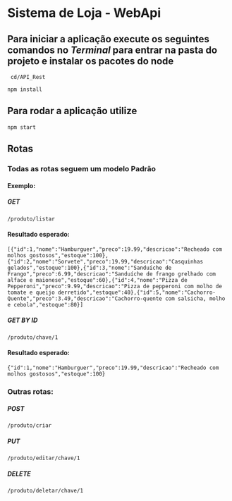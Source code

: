 # Sistema de Loja - WebApi

## Para iniciar a aplicação execute os seguintes comandos no *Terminal* para entrar na pasta do projeto e instalar os pacotes do node

`
cd/API_Rest`

`npm install
`

## Para rodar a aplicação utilize

`
npm start
`

## Rotas

### Todas as rotas seguem um modelo Padrão

#### Exemplo:

##### GET
`/produto/listar `
#### Resultado esperado: 

`[{"id":1,"nome":"Hamburguer","preco":19.99,"descricao":"Recheado com molhos gostosos","estoque":100},{"id":2,"nome":"Sorvete","preco":19.99,"descricao":"Casquinhas gelados","estoque":100},{"id":3,"nome":"Sanduíche de Frango","preco":6.99,"descricao":"Sanduíche de frango grelhado com alface e maionese","estoque":60},{"id":4,"nome":"Pizza de Pepperoni","preco":9.99,"descricao":"Pizza de pepperoni com molho de tomate e queijo derretido","estoque":40},{"id":5,"nome":"Cachorro-Quente","preco":3.49,"descricao":"Cachorro-quente com salsicha, molho e cebola","estoque":80}]`

##### GET BY ID
` /produto/chave/1 `
#### Resultado esperado: 

`{"id":1,"nome":"Hamburguer","preco":19.99,"descricao":"Recheado com molhos gostosos","estoque":100}`

### Outras rotas:

##### POST
`/produto/criar `

##### PUT
`/produto/editar/chave/1 `

##### DELETE
`/produto/deletar/chave/1 `


